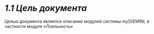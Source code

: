 # _1.1 Цель документа_

Целью документа является описание модулей системы my|GEMINI, в частности модуля «Лояльность»